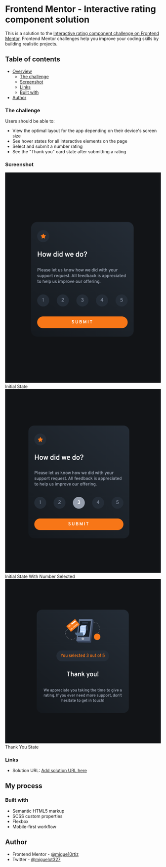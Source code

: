 # Frontend Mentor - Interactive rating component solution

This is a solution to the [Interactive rating component challenge on Frontend Mentor](https://www.frontendmentor.io/challenges/interactive-rating-component-koxpeBUmI). Frontend Mentor challenges help you improve your coding skills by building realistic projects. 

## Table of contents

- [Overview](#overview)
  - [The challenge](#the-challenge)
  - [Screenshot](#screenshot)
  - [Links](#links)
  - [Built with](#built-with)
- [Author](#author)


### The challenge

Users should be able to:

- View the optimal layout for the app depending on their device's screen size
- See hover states for all interactive elements on the page
- Select and submit a number rating
- See the "Thank you" card state after submitting a rating

### Screenshot

![](/design/initial-state.png) 
Initial State
![](/design/initial-state-number-selected.png) 
Initial State With Number Selected
![](/design/thank-you-state.png) 
Thank You State



### Links

- Solution URL: [Add solution URL here](https://github.com/migue10rtiz/interactive-rating-component)

## My process

### Built with

- Semantic HTML5 markup
- SCSS custom properties
- Flexbox
- Mobile-first workflow


## Author

- Frontend Mentor - [@migue10rtiz](https://www.frontendmentor.io/profile/migue10rtiz)
- Twitter - [@miguelot327](https://www.twitter.com/miguelot327)


